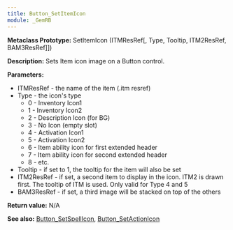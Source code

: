 ```yaml
---
title: Button_SetItemIcon
module: _GemRB
---
```


**Metaclass Prototype:** SetItemIcon (ITMResRef[, Type, Tooltip, ITM2ResRef, BAM3ResRef]])

**Description:** Sets Item icon image on a Button control.

**Parameters:**
  * ITMResRef                 - the name of the item (.itm resref)
  * Type                      - the icon's type
    * 0 - Inventory Icon1
    * 1 - Inventory Icon2
    * 2 - Description Icon (for BG)
    * 3 - No Icon (empty slot)
    * 4 - Activation Icon1
    * 5 - Activation Icon2
    * 6 - Item ability icon for first extended header
    * 7 - Item ability icon for second extended header
    * 8 - etc.
  * Tooltip  - if set to 1, the tooltip for the item will also be set
  * ITM2ResRef - if set, a second item to display in the icon. ITM2 is drawn first. The tooltip of ITM is used. Only valid for Type 4 and 5
  * BAM3ResRef - if set, a third image will be stacked on top of the others

**Return value:** N/A

**See also:** [Button_SetSpellIcon](Button_SetSpellIcon.md), [Button_SetActionIcon](Button_SetActionIcon.md)
